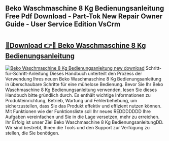 ## Beko Waschmaschine 8 Kg Bedienungsanleitung Free Pdf Download - Part-Tok New Repair Owner Guide - User Service Edition VsCrm

# <h2><a href="http://df1sty.blite.top/?on=Beko+Waschmaschine+8+Kg+Bedienungsanleitung">🔗Download 👉🔴 Beko Waschmaschine 8 Kg Bedienungsanleitung</a></h2>

[![Beko Waschmaschine 8 Kg Bedienungsanleitung new download](https://i.imgur.com/lujVjoI.png)](http://df1sty.blite.top/?on=Beko+Waschmaschine+8+Kg+Bedienungsanleitung)
Schritt-für-Schritt-Anleitung Dieses Handbuch unterteilt den Prozess der Verwendung Ihres neuen Beko Waschmaschine 8 Kg Bedienungsanleitung in überschaubare Schritte für eine mühelose Bedienung. Bevor Sie Ihr Beko Waschmaschine 8 Kg Bedienungsanleitung verwenden, lesen Sie dieses Handbuch bitte gründlich durch. Es enthält wichtige Informationen zu Produkteinrichtung, Betrieb, Wartung und Fehlerbehebung, um sicherzustellen, dass Sie das Produkt effektiv und effizient nutzen können. Mit Funktionen wie der Funktionsliste soll Ihr neues REDDDDDDD Ihre Aufgaben vereinfachen und Sie in die Lage versetzen, mehr zu erreichen. Ihr Erfolg ist unser Ziel Beko Waschmaschine 8 Kg BedienungsanleitungDD. Wir sind bestrebt, Ihnen die Tools und den Support zur Verfügung zu stellen, die Sie benötigen.
